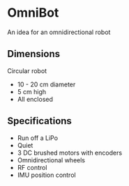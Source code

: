 # OmniBot
An idea for an omnidirectional robot

## Dimensions
Circular robot 
* 10 - 20 cm diameter
* 5 cm high
* All enclosed

## Specifications
* Run off a LiPo
* Quiet
* 3 DC brushed motors with encoders
* Omnidirectional wheels
* RF control
* IMU position control